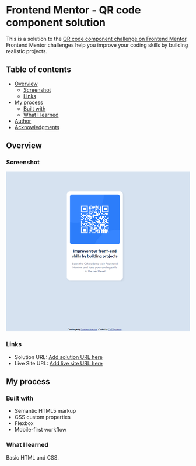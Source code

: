 # Frontend Mentor - QR code component solution

This is a solution to the [QR code component challenge on Frontend Mentor](https://www.frontendmentor.io/challenges/qr-code-component-iux_sIO_H). Frontend Mentor challenges help you improve your coding skills by building realistic projects. 

## Table of contents

- [Overview](#overview)
  - [Screenshot](#screenshot)
  - [Links](#links)
- [My process](#my-process)
  - [Built with](#built-with)
  - [What I learned](#what-i-learned)
- [Author](#author)
- [Acknowledgments](#acknowledgments)


## Overview

### Screenshot

![](Solution.jpg)

### Links

- Solution URL: [Add solution URL here](https://your-solution-url.com)
- Live Site URL: [Add live site URL here](https://coffiespresso.github.io/qr-code-challenge/)

## My process

### Built with

- Semantic HTML5 markup
- CSS custom properties
- Flexbox
- Mobile-first workflow


### What I learned

Basic HTML and CSS. 
